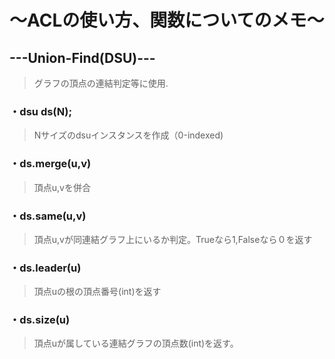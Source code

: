 # 〜ACLの使い方、関数についてのメモ〜
## ---Union-Find(DSU)---
>グラフの頂点の連結判定等に使用. 
### ・dsu ds(N);
>Nサイズのdsuインスタンスを作成（0-indexed)
### ・ds.merge(u,v)
>頂点u,vを併合
### ・ds.same(u,v)
>頂点u,vが同連結グラフ上にいるか判定。Trueなら1,Falseなら０を返す
### ・ds.leader(u)
>頂点uの根の頂点番号(int)を返す
### ・ds.size(u)
>頂点uが属している連結グラフの頂点数(int)を返す。

